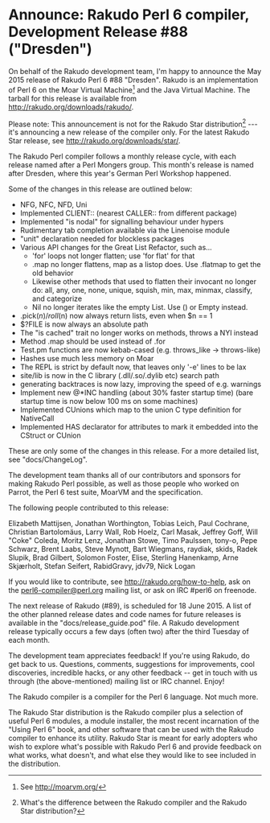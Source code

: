 # Announce: Rakudo Perl 6 compiler, Development Release #88 ("Dresden")

On behalf of the Rakudo development team, I'm happy to announce the May
2015 release of Rakudo Perl 6 #88 "Dresden". Rakudo is an implementation of
Perl 6 on the Moar Virtual Machine[^1] and the Java Virtual Machine. The
tarball for this release is available from <http://rakudo.org/downloads/rakudo/>.

Please note: This announcement is not for the Rakudo Star
distribution[^2] --- it's announcing a new release of the compiler
only. For the latest Rakudo Star release, see
<http://rakudo.org/downloads/star/>.

The Rakudo Perl compiler follows a monthly release cycle, with each
release named after a Perl Mongers group. This month's release is named after
Dresden, where this year's German Perl Workshop happened.

Some of the changes in this release are outlined below:

* NFG, NFC, NFD, Uni
* Implemented CLIENT:: (nearest CALLER:: from different package)
* Implemented "is nodal" for signalling behaviour under hypers
* Rudimentary tab completion available via the Linenoise module
* "unit" declaration needed for blockless packages
* Various API changes for the Great List Refactor, such as...
  + 'for' loops not longer flatten; use 'for flat' for that
  + .map no longer flattens, map as a listop does. Use .flatmap to get the
     old behavior
  + Likewise other methods that used to flatten their invocant no longer do:
    all, any, one, none, unique, squish, min, max, minmax, classify, and categorize
  + Nil no longer iterates like the empty List. Use () or Empty instead.
* .pick($n)/roll($n) now always return lists, even when $n == 1
* $?FILE is now always an absolute path
* The "is cached" trait no longer works on methods, throws a NYI instead
* Method .map should be used instead of .for
* Test.pm functions are now kebab-cased (e.g. throws_like -> throws-like)
* Hashes use much less memory on Moar
* The REPL is strict by default now, that leaves only '-e' lines to be lax
* site/lib is now in the C library (.dll/.so/.dylib etc) search path
* generating backtraces is now lazy, improving the speed of e.g. warnings
* Implement new @*INC handling (about 30% faster startup time)
  (bare startup time is now below 100 ms on some machines)
* Implemented CUnions which map to the union C type definition for NativeCall
* Implemented HAS declarator for attributes to mark it embedded into the
  CStruct or CUnion

These are only some of the changes in this release. For a more
detailed list, see "docs/ChangeLog".

The development team thanks all of our contributors and sponsors for
making Rakudo Perl possible, as well as those people who worked on
Parrot, the Perl 6 test suite, MoarVM and the specification.

The following people contributed to this release:

Elizabeth Mattijsen, Jonathan Worthington, Tobias Leich, Paul Cochrane,
Christian Bartolomäus, Larry Wall, Rob Hoelz, Carl Masak, Jeffrey Goff,
Will "Coke" Coleda, Moritz Lenz, Jonathan Stowe, Timo Paulssen, tony-o,
Pepe Schwarz, Brent Laabs, Steve Mynott, Bart Wiegmans, raydiak, skids,
Radek Slupik, Brad Gilbert, Solomon Foster, Elise, Sterling Hanenkamp,
Arne Skjærholt, Stefan Seifert, RabidGravy, jdv79, Nick Logan

If you would like to contribute, see <http://rakudo.org/how-to-help>,
ask on the <perl6-compiler@perl.org> mailing list, or ask on IRC #perl6
on freenode.

The next release of Rakudo (#89), is scheduled for 18 June 2015.
A list of the other planned release dates and code names for future
releases is available in the "docs/release_guide.pod" file. A Rakudo
development release typically occurs a few days (often two) after the
third Tuesday of each month.

The development team appreciates feedback! If you're using Rakudo, do
get back to us. Questions, comments, suggestions for improvements, cool
discoveries, incredible hacks, or any other feedback -- get in touch with
us through (the above-mentioned) mailing list or IRC channel. Enjoy!

[^1]: See <http://moarvm.org/>

[^2]: What's the difference between the Rakudo compiler and the Rakudo
Star distribution?

The Rakudo compiler is a compiler for the Perl 6 language.
Not much more.

The Rakudo Star distribution is the Rakudo compiler plus a selection
of useful Perl 6 modules, a module installer, the most recent
incarnation of the "Using Perl 6" book, and other software that can
be used with the Rakudo compiler to enhance its utility.  Rakudo Star
is meant for early adopters who wish to explore what's possible with
Rakudo Perl 6 and provide feedback on what works, what doesn't, and
what else they would like to see included in the distribution.
